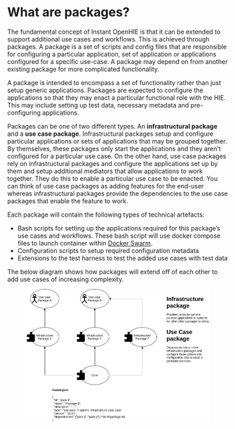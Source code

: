 # What are packages?

The fundamental concept of Instant OpenHIE is that it can be extended to support additional use cases and workflows. This is achieved through packages. A package is a set of scripts and config files that are responsible for configuring a particular application, set of application or applications configured for a specific use-case.  A package may depend on from another existing package for more complicated functionality.

A package is intended to encompass a set of functionality rather than just setup generic applications. Packages are expected to configure the applications so that they may enact a particular functional role with the HIE. This may include setting up test data, necessary metadata and pre-configuring applications.

Packages can be one of two different types. An **infrastructural package** and a **use case package**. Infrastructural packages setup and configure particular applications or sets of applications that may be grouped together. By themselves, these packages only start the applications and they aren't configured for a particular use case. On the other hand, use case packages rely on infrastructural packages and configure the applications set up by them and setup additional mediators that allow applications to work together. They do this to enable a particular use case to be enacted. You can think of use case packages as adding features for the end-user whereas infrastructural packages provide the dependencies to the use case packages that enable the feature to work.

Each package will contain the following types of technical artefacts:

* Bash scripts for setting up the applications required for this package’s use cases and workflows. These bash script will use docker compose files to launch container within [Docker Swarm](https://docs.docker.com/engine/swarm/).
* Configuration scripts to setup required configuration metadata
* Extensions to the test harness to test the added use cases with test data

The below diagram shows how packages will extend off of each other to add use cases of increasing complexity.

<figure><img src="../.gitbook/assets/image (1).png" alt=""><figcaption></figcaption></figure>
